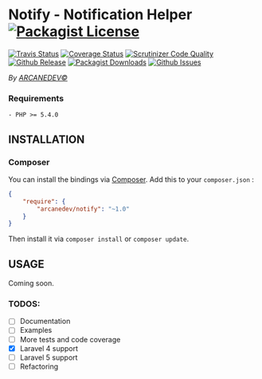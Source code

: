 Notify - Notification Helper [![Packagist License](http://img.shields.io/packagist/l/arcanedev/notify.svg?style=flat-square)](https://github.com/ARCANEDEV/Stripe/blob/master/LICENSE)
==============
[![Travis Status](http://img.shields.io/travis/ARCANEDEV/Notify.svg?style=flat-square)](https://travis-ci.org/ARCANEDEV/Notify)
[![Coverage Status](https://img.shields.io/scrutinizer/coverage/g/ARCANEDEV/Notify.svg?style=flat-square)](https://scrutinizer-ci.com/g/ARCANEDEV/Notify/?branch=master)
[![Scrutinizer Code Quality](https://img.shields.io/scrutinizer/g/ARCANEDEV/Notify.svg?style=flat-square)](https://scrutinizer-ci.com/g/ARCANEDEV/Notify/?branch=master)
[![Github Release](http://img.shields.io/github/release/ARCANEDEV/Notify.svg?style=flat-square)](https://github.com/ARCANEDEV/Notify/releases)
[![Packagist Downloads](https://img.shields.io/packagist/dt/arcanedev/notify.svg?style=flat-square)](https://packagist.org/packages/arcanedev/notify)
[![Github Issues](http://img.shields.io/github/issues/ARCANEDEV/Notify.svg?style=flat-square)](https://github.com/ARCANEDEV/Notify/issues)

*By [ARCANEDEV&copy;](http://www.arcanedev.net/)*

### Requirements
    
    - PHP >= 5.4.0
    
## INSTALLATION

### Composer

You can install the bindings via [Composer](http://getcomposer.org/). Add this to your `composer.json` :

```json
{
    "require": {
        "arcanedev/notify": "~1.0"
    }
}
```

Then install it via `composer install` or `composer update`.

## USAGE

Coming soon.

### TODOS:

  - [ ] Documentation
  - [ ] Examples
  - [ ] More tests and code coverage
  - [x] Laravel 4 support 
  - [ ] Laravel 5 support 
  - [ ] Refactoring
